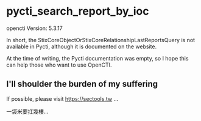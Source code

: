# pycti_search_report_by_ioc


opencti Version: 5.3.17

In short, 
the StixCoreObjectOrStixCoreRelationshipLastReportsQuery is not available in Pycti, 
although it is documented on the website. 

At the time of writing, the Pycti documentation was empty, 
so I hope this can help those who want to use OpenCTI.

## I'll shoulder the burden of my suffering 


If possible, please visit https://sectools.tw ...

一袋米要扛幾樓...
